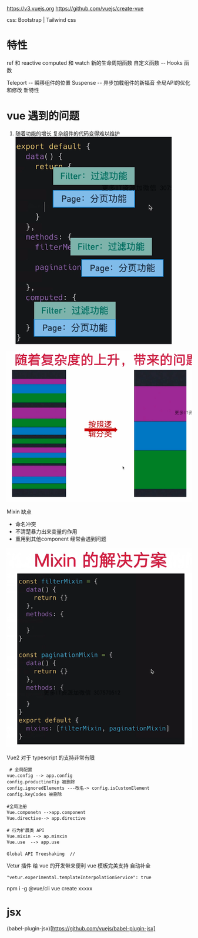 https://v3.vuejs.org
https://github.com/vuejs/create-vue

css: Bootstrap | Tailwind css  


# 特性
 ref 和 reactive
 computed 和 watch
 新的生命周期函数
 自定义函数 -- Hooks 函数

 Teleport -- 瞬移组件的位置
 Suspense -- 异步加载组件的新福音
 全局API的优化和修改
 新特性

# vue 遇到的问题
1. 随着功能的增长 复杂组件的代码变得难以维护
![vue2代码组织](./img/vue2-layout.png)

![代码组织需求](./img/vue2--to--vu3.png)

Mixin 缺点
- 命名冲突
- 不清楚暴力出来变量的作用
- 重用到其他component 经常会遇到问题

![vue2 Mixin 解决方案](./img/Mixin.png)

Vue2 对于 typescript 的支持非常有限
 


 ```
  # 全局配置
 vue.config --> app.config
 config.productinoTip 被删除
 config.ignoredElements ---改名-> config.isCustomElement
 config.keyCodes 被删除 

 #全局注册
 Vue.componetn -->app.component
 Vue.directive--> app.directive

 # 行为扩展类 API
 Vue.mixin --> ap.minxin
 Vue.use  --> app.use

 Global API Treeshaking  //
 ```
 
 
 Vetur 插件 给 vue 的开发带来便利 vue 模板完美支持 自动补全
 ```
 "vetur.experimental.templateInterpolationService": true
 ```
 
 npm i -g @vue/cli
 vue create xxxxx

 # jsx 
 (babel-plugin-jsx)[https://github.com/vuejs/babel-plugin-jsx]
 
 
